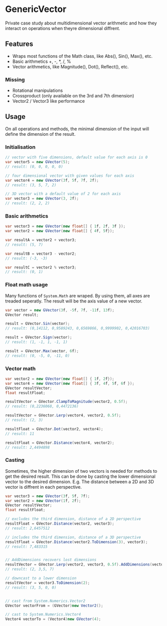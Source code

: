 # GenericVector
Private case study about multidimensional vector arithmetic and how they interact on operations when theyre dimensional diffrent.

## Features
- Wraps most functions of the Math class, like Abs(), Sin(), Max(), etc.
- Basic arithmetics +, -, *, /, % 
- Vector arithmetics, like Magnitude(), Dot(), Reflect(), etc.

### Missing
- Rotational manipulations
- Crossproduct (only available on the 3rd and 7th dimension)
- Vector2 / Vector3 like performance

## Usage
On all operations and methods, the minimal dimension of the input will define the dimension of the result.

### Initialisation

```c#
// vector with five dimensions, default value for each axis is 0
var vector5 = new GVector(5);
// result: (0, 0, 0, 0, 0)

// four dimensional vector with given values for each axis
var vector4 = new GVector(3f, 5f, 7f, 2f);
// result: (3, 5, 7, 2)

// 3D vector with a default value of 2 for each axis
var vector3 = new GVector(3, 2f);
// result: (2, 2, 2)
```

### Basic arithmetics

```c#
var vector3 = new GVector(new float[] { 1f, 2f, 3f });
var vector2 = new GVector(new float[] { 4f, 5f});

var resultA = vector2 + vector3;
// result: (5, 7)

var resultB = vector3 - vector2;
// result: (-3, -3)

var resultC = vector2 % vector3;
// result: (0, 1)
```


### Float math usage
Many functions of `System.Math` are wraped. By using them, all axes are treaded seperatly. The result will be the axis value of a new vector.

```c#
var vector = new GVector(3f, -5f, 7f, -11f, 13f);
GVector result;

result = GVector.Sin(vector);
// result: (0,14112, 0,9589243, 0,6569866, 0,9999902, 0,42016703)

result = GVector.Sign(vector);
// result: (1, -1, 1, -1, 1)

result = GVector.Max(vector, 6f);
// result: (0, -5, 0, -11, 0)

```


### Vector math
 
```c#
var vector2 = new GVector(new float[] { 1f, 2f});
var vector4 = new GVector(new float[] { 3f, 4f, 5f, 6f });
GVector resultVector;
float resultFloat;

resultVector = GVector.ClampToMagnitude(vector2, 0.5f);
// result: (0,2236068, 0,4472136)

resultVector = GVector.Lerp(vector4, vector2, 0.5f);
// result: (2, 3)

resultFloat = GVector.Dot(vector2, vector4);
// result: 11

resultFloat = GVector.Distance(vector4, vector2);
// result: 2,4494898
```


### Casting
Sometimes, the higher dimension of two vectors is needed for methods to get the desired result.
This can be done by casting the lower dimensional vector to the desired dimension. E.g. The distance between a 2D and 3D vector is diffrent in each perspective.

```c#
var vector3 = new GVector(3f, 5f, 7f);
var vector2 = new GVector(1f, 2f);
GVector resultVector;
float resultFloat;

// excludes the third dimension, distance of a 2D perspective
resultFloat = GVector.Distance(vector2, vector3);
// result: 2,6457512

// includes the third dimension, distance of a 3D perspective
resultFloat = GVector.Distance(vector2.ToDimension(3), vector3);
// result: 7,483315


// AddDimensions recovers lost dimensions
resultVector = GVector.Lerp(vector2, vector3, 0.5f).AddDimensions(vector3);
// result: (2, 3,5, 7)

// downcast to a lower dimension
resultVector = vector3.ToDimension(2);
// result: (3, 5, 0, 0)


// cast from System.Numerics.Vector2
GVector vectorFrom = (GVector)new Vector2();

// cast to System.Numerics.Vector4
Vector4 vectorTo = (Vector4)new GVector(4);
```